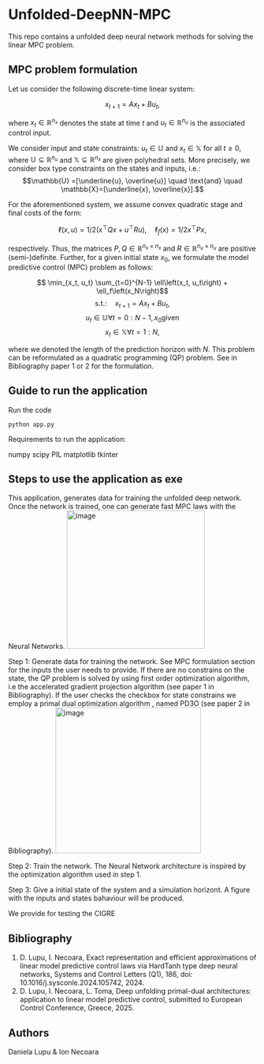# Unfolded-DeepNN-MPC
This repo contains a unfolded deep neural network methods for solving the linear MPC problem.

## MPC problem formulation

Let us consider  the  following discrete-time linear system:

$$x_{t+1} = Ax_t + B u_t,$$

where $x_t \in \mathbb{R}^{n_x}$ denotes the state at time $t$ and $u_t \in \mathbb{R}^{n_u}$ is the associated control input.

We consider input and state constraints: $u_t \in \mathbb{U}$  and $x_t \in \mathbb{X}$ for all $t\geq 0$, where $\mathbb{U} \subseteq  \mathbb{R}^{n_u}$ and $\mathbb{X} \subseteq  \mathbb{R}^{n_x}$ are given  polyhedral sets. More precisely, we consider box type  constraints on the states and inputs, i.e.:
$$\mathbb{U} =[\underline{u}, \overline{u}] \quad  \text{and} \quad   \mathbb{X}=[\underline{x}, \overline{x}].$$  

For the aforementioned system, we assume convex quadratic stage and final costs of the form:

$$\ell(x, u)= 1/2 \left( x^{\top} Q x+u^{\top} R u \right), \quad \ell_f (x)=1/2 x^{\top} P x,$$

respectively. Thus, the matrices $P, Q \in \mathbb{R}^{n_x \times n_x}$  and $R \in \mathbb{R}^{n_u \times n_u}$ are positive (semi-)definite. Further, for a given initial state $x_0$, we formulate the model predictive control (MPC) problem as follows:

$$ \min_{x_t, u_t} \sum_{t=0}^{N-1} \ell\left(x_t, u_t\right) + \ell_f\left(x_N\right)$$
$$\text{s.t.:}  \quad x_{t+1}=A x_t+B u_t,$$
$$               u_t \in \mathbb{U}  \forall t=0:N-1,  x_0 \text{given}$$
$$               x_t \in \mathbb{X}  \forall t=1:N,$$

where we denoted the length of the prediction horizon with $N$.
This problem can be reformulated as a quadratic programming (QP) problem. See in Bibliography paper 1 or 2 for the formulation.

## Guide to run the application
Run the code

    python app.py

Requirements to run the application:

numpy
scipy
PIL
matplotlib
tkinter

## Steps to use the application as exe
This application, generates data for training the unfolded deep network. Once the network is trained, one can generate fast MPC laws with the Neural Networks.
<img width="280" alt="image" src="https://github.com/user-attachments/assets/f86c237a-9685-4f98-85e5-c450cbbebff5">

Step 1: Generate data for training the network. See MPC formulation section for the inputs the user needs to provide.
If there are no constrains on the state, the QP problem is solved by using first order optimization algorithm, i.e the accelerated gradient projection algorithm (see paper 1 in Bibliography). If the user checks the checkbox for state constrains we employ a primal dual optimization algorithm , named PD3O (see paper 2 in Bibliography).
<img width="295" alt="image" src="https://github.com/user-attachments/assets/c342e819-6e77-4bdb-8806-b6433ef4a678">

Step 2: Train the network. The Neural Network architecture is inspired by the optimization algorithm used in step 1.

Step 3: Give a initial state of the system and a simulation horizont. A figure with the inputs and states bahaviour will be produced.

We provide for testing the CIGRE 
## Bibliography
1. D. Lupu, I. Necoara, Exact representation and efficient approximations of linear model predictive control laws via HardTanh type deep neural networks, Systems and Control Letters (Q1), 186, doi: 10.1016/j.sysconle.2024.105742, 2024.
2. D. Lupu, I. Necoara, L. Toma, Deep unfolding primal-dual architectures: application to linear model predictive control, submitted to European Control Conference, Greece, 2025.
   
## Authors
Daniela Lupu & Ion Necoara


